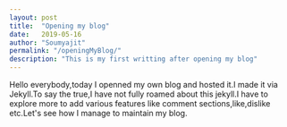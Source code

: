 ```yaml
---
layout: post
title:  "Opening my blog"
date:   2019-05-16 
author: "Soumyajit"
permalink: "/openingMyBlog/"
description: "This is my first writting after opening my blog"
---
```

Hello everybody,today I openned my own blog and hosted it.I made it via Jekyll.To say the true,I have not fully roamed about this jekyll.I have to explore more to add various features like comment sections,like,dislike etc.Let's see how I manage to maintain my blog. 
